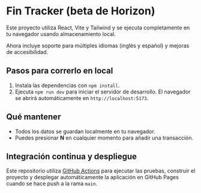 # Fin Tracker (beta de Horizon)

Este proyecto utiliza React, Vite y Tailwind y se ejecuta completamente en tu navegador usando almacenamiento local.

Ahora incluye soporte para múltiples idiomas (inglés y español) y mejoras de accesibilidad.

## Pasos para correrlo en local

1. Instala las dependencias con `npm install`.
2. Ejecuta `npm run dev` para iniciar el servidor de desarrollo. El navegador se abrirá automáticamente en `http://localhost:5173`.

## Qué mantener

- Todos los datos se guardan localmente en tu navegador.
- Puedes presionar **N** en cualquier momento para añadir una transacción.

## Integración continua y despliegue

Este repositorio utiliza [GitHub Actions](https://github.com/features/actions) para ejecutar las pruebas, construir el proyecto y desplegar automáticamente la aplicación en GitHub Pages cuando se hace push a la rama `main`.
